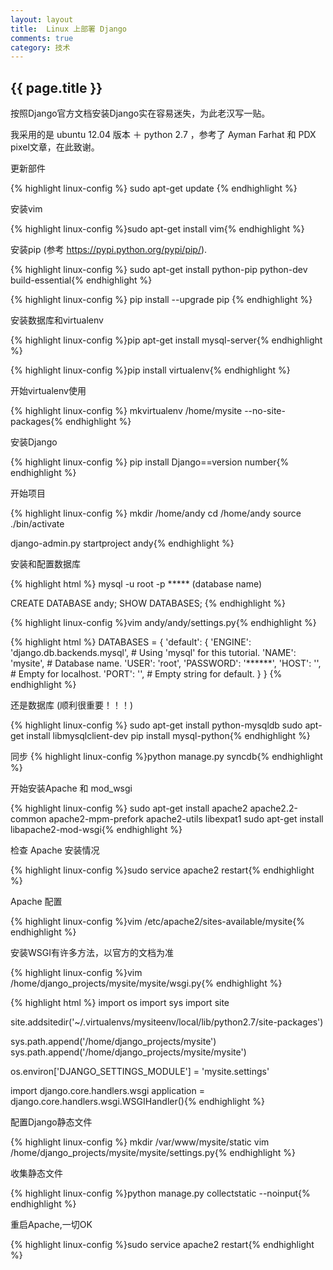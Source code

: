 ```yaml
---
layout: layout
title:  Linux 上部署 Django
comments: true
category: 技术
---
```


<h2>{{ page.title }}</h2>


按照Django官方文档安装Django实在容易迷失，为此老汉写一贴。

我采用的是 ubuntu 12.04 版本 ＋ python 2.7 ，参考了 Ayman Farhat 和 PDX pixel文章，在此致谢。


更新部件

{% highlight linux-config %} sudo apt-get update {% endhighlight %}

安装vim

{% highlight linux-config %}sudo apt-get install vim{% endhighlight %}

安装pip (参考 https://pypi.python.org/pypi/pip/).

{% highlight linux-config %}
sudo apt-get install python-pip python-dev build-essential{% endhighlight %}


{% highlight linux-config %}
pip install --upgrade pip {% endhighlight %}

安装数据库和virtualenv

{% highlight linux-config %}pip apt-get install mysql-server{% endhighlight %}

{% highlight linux-config %}pip install virtualenv{% endhighlight %}

开始virtualenv使用

{% highlight linux-config %}
mkvirtualenv /home/mysite --no-site-packages{% endhighlight %}

安装Django

{% highlight linux-config %}
pip install Django==version number{% endhighlight %}

开始项目

{% highlight linux-config %}
mkdir /home/andy
cd /home/andy
source ./bin/activate

django-admin.py startproject andy{% endhighlight %}


安装和配置数据库

{% highlight html %}
mysql -u root -p ***** (database name)

CREATE DATABASE andy;
SHOW DATABASES;
{% endhighlight %}


{% highlight linux-config %}vim andy/andy/settings.py{% endhighlight %}

{% highlight html %}
DATABASES = {
    'default': {
        'ENGINE': 'django.db.backends.mysql', # Using 'mysql' for this tutorial.
        'NAME': 'mysite', # Database name.
        'USER': 'root',
        'PASSWORD': '******',
        'HOST': '', # Empty for localhost.
        'PORT': '', # Empty string for default.
    }
}
{% endhighlight %}

还是数据库 (顺利很重要！！！)

{% highlight linux-config %}
sudo apt-get install python-mysqldb
sudo apt-get install libmysqlclient-dev
pip install mysql-python{% endhighlight %}

同步
{% highlight linux-config %}python manage.py syncdb{% endhighlight %}


开始安装Apache 和 mod_wsgi

{% highlight linux-config %}
sudo apt-get install apache2 apache2.2-common apache2-mpm-prefork apache2-utils libexpat1
sudo apt-get install libapache2-mod-wsgi{% endhighlight %}

检查 Apache 安装情况

{% highlight linux-config %}sudo service apache2 restart{% endhighlight %}

Apache 配置

{% highlight linux-config %}vim /etc/apache2/sites-available/mysite{% endhighlight %}

安装WSGI有许多方法，以官方的文档为准

{% highlight linux-config %}vim /home/django_projects/mysite/mysite/wsgi.py{% endhighlight %}


{% highlight html %}
import os
import sys
import site

site.addsitedir('~/.virtualenvs/mysiteenv/local/lib/python2.7/site-packages')

sys.path.append('/home/django_projects/mysite')
sys.path.append('/home/django_projects/mysite/mysite')

os.environ['DJANGO_SETTINGS_MODULE'] = 'mysite.settings'

import django.core.handlers.wsgi
application = django.core.handlers.wsgi.WSGIHandler(){% endhighlight %}

配置Django静态文件

{% highlight linux-config %}
mkdir /var/www/mysite/static
vim /home/django_projects/mysite/mysite/settings.py{% endhighlight %}


收集静态文件

{% highlight linux-config %}python manage.py collectstatic --noinput{% endhighlight %}

重启Apache,一切OK

{% highlight linux-config %}sudo service apache2 restart{% endhighlight %}
